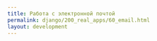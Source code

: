 ```yaml
---
title: Работа с электронной почтой
permalink: django/200_real_apps/60_email.html
layout: development
---
```

